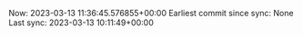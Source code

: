Now: 2023-03-13 11:36:45.576855+00:00 Earliest commit since sync: None Last sync: 2023-03-13 10:11:49+00:00
